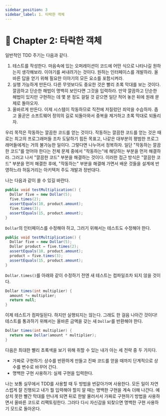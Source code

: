 ```yaml
---
sidebar_position: 3
sidebar_label: 1. 타락한 객체
---
```


# 🌈 Chapter 2: 타락한 객체

일반적인 TDD 주기는 다음과 같다.

1. 테스트를 작성한다. 마음속에 있는 오퍼레이션이 코드에 어떤 식으로 나타나길 원하는지 생각해보라. 이야기를 써내려가는 것이다. 원하는 인터페이스를 개발하라. 올바른 답을 얻기 위해 필요한 이야기의 모든 요소를 포함시켜라.
2. 실행 가능하게 만든다. 다른 무엇보다도 중요한 것은 빨리 초록 막대를 보는 것이다. 깔끔하고 단순한 해법이 명백히 보인다면 그것을 입력하라. 만약 깔끔하고 단순한 해법이 있지만 구현하는 데 몇 분 정도 걸릴 것 같으면 일단 적어 놓은 뒤에 원래 문제로 돌아오자.
3. 올바르게 만든다. 이제 시스템이 작동하므로 직전에 저질렀던 죄악을 수습하자. 좁고 올곧은 소프트웨어 정의의 길로 되돌아와서 중복을 제거하고 초록 막대로 되돌리자.

우리 목적은 작동하는 깔끔한 코드를 얻는 것이다. 작동하는 깔끔한 코드를 얻는 것은 때로는 최고의 프로그래머들 조차 도달하기 힘든 목표고, 나같은 대부분의 평범한 프로그래머들에게는 거의 불가능한 일이다. 그렇다면 나누어서 정복하자. 일단 "작동하는 깔끔한 코드"를 얻어야 한다는 전체 문제 중에서 "작동하는"에 해당하는 부분을 먼저 해결하라. 그러고 나서 "깔끔한 코드" 부분을 해결하는 것이다. 이러한 접근 방식은 "깔끔한 코드" 부분을 먼저 해결한 후에, "작동하는" 부분을 해결해 가면서 배운 것들을 설계에 반영하느라 허둥거리는 아키텍처 주도 개발과 정반대다.

나는 다음과 같이 쓸 수 있길 바란다.

```java
public void testMultiplication() {
  Dollar five = new Dollar(5);
  five.times(2);
  assertEquals(10, product.amount);
  five.times(3);
  assertEquals(15, product.amount);
}
```

`Dollar`의 인터페이스를 수정해야 하고, 그러기 위해서는 테스트도 수정해야 한다.

```java
public void testMultiplication() {
  Dollar five = new Dollar(5);
  Dollar product = five.times(2);
  assertEquals(10, product.amount);
  product = five.times(3);
  assertEquals(15, product.amount);
}
```

`Dollar.times()`를 아래와 같이 수정하기 전엔 새 테스트는 컴파일조차 되지 않을 것이다.

```java
Dollar times(int multiplier) {
  amount *= multiplier;
  return null;
}
```

이제 테스트가 컴파일된다. 하지만 실행되지는 않는다. 그래도 한 걸음 나아간 것이다! 테스트를 통과하기 위해서는 올바른 금액을 갖는 새 `Dollar`를 반환해야 한다.

```java
Dollar times(int multiplier) {
  return new Dollar(amount * multiplier);
}
```

다음은 최대한 빨리 초록색을 보기 위해 취할 수 있는 내가 아는 세 전략 중 두 가지다.

- 가짜로 구현하기: 상수를 반환하게 만들고 진짜 코드를 얻을 때까지 단계적으로 상수를 변수로 바꾸어 간다.
- 명백한 구현 사용하기: 실제 구현을 입력한다.

나는 보통 실무에서 TDD를 사용할 때 두 방법을 번갈아가며 사용한다. 모든 일이 자연스럽게 잘 진행되고 내가 뭘 입력해야 할지 알 때는 명백한 구현을 계속 더해 나간다. 예상치 못한 빨간 막대를 만나게 되면 뒤로 한발 물러서서 가짜로 구현하기 방법을 사용하면서 올바른 코드로 리팩토링한다. 그러다 다시 자신감을 되찾으면 명백한 구현 사용하기 모드로 돌아온다.
